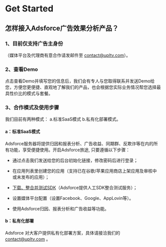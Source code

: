 # Get Started

## 怎样接入Adsforce广告效果分析产品？

### 1、目前仅支持广告主身份

（媒体平台及代理商有意合作请发邮件至 [contact@upltv.com](mailto:contact@upltv.com)）。




### 2、查看Demo

点击查看Demo并填写您的信息后，我们会有专人与您取得联系并发送Demo给您，方便您更便捷、直观地了解我们的产品，也会根据您实际业务情况帮您选择最具性价比的模式与套餐。




### 3、合作模式及使用步骤

我们目前有两种模式： a.标准SaaS模式  b.私有化部署模式。

#### a：标准SaaS模式

Adsforce服务器将提供归因和报表分析、广告收益、同期群、反欺诈等在内的所有功能，享受便捷使用。开启Adsforce旅途, 只要遵循以下步骤：

- 通过点击我们发送给您的后台初始化链接，修改密码后进行登录；

- 在应用列表里创建您的应用（支持已在谷歌/苹果应用商店上架应用及审核中或未发布的应用）；

- [下载、整合并测试SDK](https://docs.adsforce.io/zh-hans/sdk-integrations/)（Adsforce提供人工SDK整合测试服务）；

- 设置媒体平台配置（设置Facebook、Google、AppLovin等）。

- 使用Adsforce归因、报表分析和广告收益等功能。

  

#### b：私有化部署

Adsforce 对大客户提供私有化部署方案，具体请接洽我们的 [contact@upltv.com](mailto:contact@upltv.com) 。

